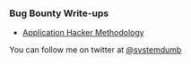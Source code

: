 ### Bug Bounty Write-ups

* [Application Hacker Methodology](/application-hacker-methodology)


You can follow me on twitter at [@systemdumb](https://twitter.com/systemdumb)
